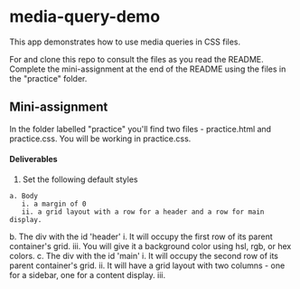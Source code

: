 # media-query-demo

This app demonstrates how to use media queries in CSS files. 

For and clone this repo to consult the files as you read the README. Complete the mini-assignment at the end of the README using the files in the "practice" folder.

## Mini-assignment

In the folder labelled "practice" you'll find two files - practice.html and practice.css. You will be working in practice.css. 

#### Deliverables

<ol>
    <li>Set the following default styles</li>
</ol>

    a. Body
       i. a margin of 0
       ii. a grid layout with a row for a header and a row for main display.
   b. The div with the id 'header'
       i. It will occupy the first row of its parent container's grid.
       iii. You will give it a background color using hsl, rgb, or hex colors.
   c. The div with the id 'main'
      i. It will occupy the second row of its parent container's grid.
      ii. It will have a grid layout with two columns - one for a sidebar, one for a content display.
      iii. 
   
